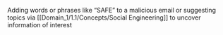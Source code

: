 Adding words or phrases like “SAFE” to a malicious email or suggesting topics via [[Domain_1/1.1/Concepts/Social Engineering]] to uncover information of interest